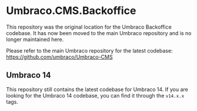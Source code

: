 # Umbraco.CMS.Backoffice

This repository was the original location for the Umbraco Backoffice codebase. It has now been moved to the main Umbraco repository and is no longer maintained here.

Please refer to the main Umbraco repository for the latest codebase: https://github.com/umbraco/Umbraco-CMS

## Umbraco 14

This repository still contains the latest codebase for Umbraco 14. If you are looking for the Umbraco 14 codebase, you can find it through the `v14.x.x` tags.
